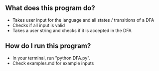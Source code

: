 ## What does this program do?
- Takes user input for the language and all states / transitions of a DFA
- Checks if all input is valid
- Takes a user string and checks if it is accepted in the DFA

## How do I run this program?
- In your terminal, run "python DFA.py".
- Check examples.md for example inputs
